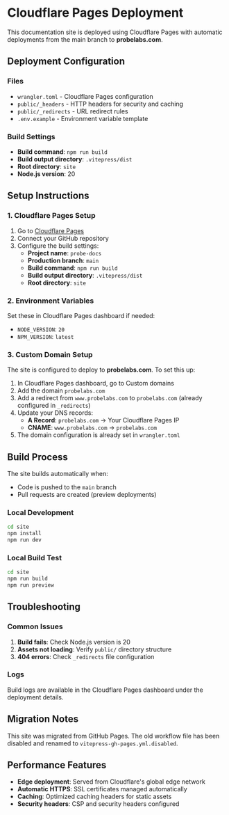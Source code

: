 # Cloudflare Pages Deployment

This documentation site is deployed using Cloudflare Pages with automatic deployments from the main branch to **probelabs.com**.

## Deployment Configuration

### Files
- `wrangler.toml` - Cloudflare Pages configuration
- `public/_headers` - HTTP headers for security and caching
- `public/_redirects` - URL redirect rules
- `.env.example` - Environment variable template

### Build Settings
- **Build command**: `npm run build`
- **Build output directory**: `.vitepress/dist`
- **Root directory**: `site`
- **Node.js version**: 20

## Setup Instructions

### 1. Cloudflare Pages Setup
1. Go to [Cloudflare Pages](https://pages.cloudflare.com/)
2. Connect your GitHub repository
3. Configure the build settings:
   - **Project name**: `probe-docs`
   - **Production branch**: `main`
   - **Build command**: `npm run build`
   - **Build output directory**: `.vitepress/dist`
   - **Root directory**: `site`

### 2. Environment Variables
Set these in Cloudflare Pages dashboard if needed:
- `NODE_VERSION`: `20`
- `NPM_VERSION`: `latest`

### 3. Custom Domain Setup
The site is configured to deploy to **probelabs.com**. To set this up:

1. In Cloudflare Pages dashboard, go to Custom domains
2. Add the domain `probelabs.com`
3. Add a redirect from `www.probelabs.com` to `probelabs.com` (already configured in `_redirects`)
4. Update your DNS records:
   - **A Record**: `probelabs.com` → Your Cloudflare Pages IP
   - **CNAME**: `www.probelabs.com` → `probelabs.com`
5. The domain configuration is already set in `wrangler.toml`

## Build Process

The site builds automatically when:
- Code is pushed to the `main` branch
- Pull requests are created (preview deployments)

### Local Development
```bash
cd site
npm install
npm run dev
```

### Local Build Test
```bash
cd site
npm run build
npm run preview
```

## Troubleshooting

### Common Issues
1. **Build fails**: Check Node.js version is 20
2. **Assets not loading**: Verify `public/` directory structure
3. **404 errors**: Check `_redirects` file configuration

### Logs
Build logs are available in the Cloudflare Pages dashboard under the deployment details.

## Migration Notes

This site was migrated from GitHub Pages. The old workflow file has been disabled and renamed to `vitepress-gh-pages.yml.disabled`.

## Performance Features

- **Edge deployment**: Served from Cloudflare's global edge network
- **Automatic HTTPS**: SSL certificates managed automatically
- **Caching**: Optimized caching headers for static assets
- **Security headers**: CSP and security headers configured